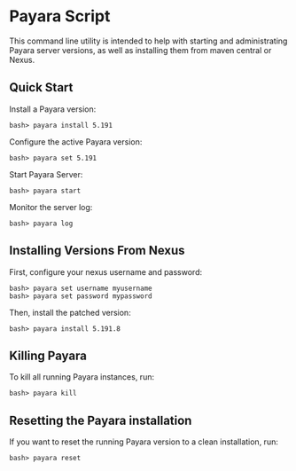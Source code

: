 # Payara Script

This command line utility is intended to help with starting and administrating Payara server versions, as well as installing them from maven central or Nexus.

## Quick Start

Install a Payara version:

~~~
bash> payara install 5.191
~~~

Configure the active Payara version:

~~~
bash> payara set 5.191
~~~

Start Payara Server:

~~~
bash> payara start
~~~

Monitor the server log:

~~~
bash> payara log
~~~

## Installing Versions From Nexus

First, configure your nexus username and password:

~~~
bash> payara set username myusername
bash> payara set password mypassword
~~~

Then, install the patched version:

~~~
bash> payara install 5.191.8
~~~

## Killing Payara

To kill all running Payara instances, run:

~~~
bash> payara kill
~~~

## Resetting the Payara installation

If you want to reset the running Payara version to a clean installation, run:

~~~
bash> payara reset
~~~